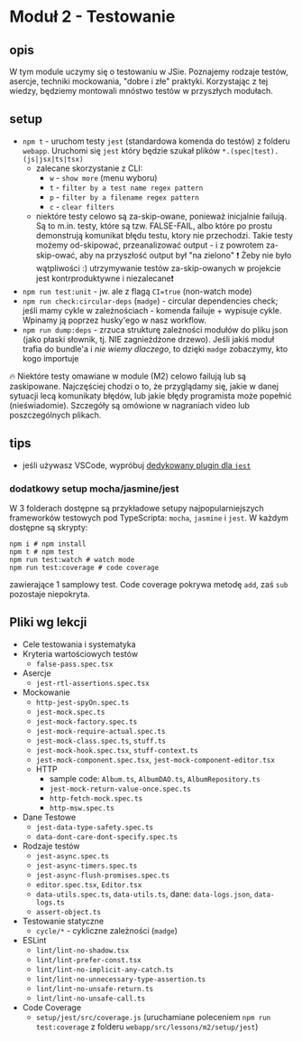 # Moduł 2 - Testowanie

## opis

W tym module uczymy się o testowaniu w JSie. Poznajemy rodzaje testów, asercje, techniki mockowania, "dobre i złe" praktyki. Korzystając z tej wiedzy, będziemy montowali mnóstwo testów w przyszłych modułach.

## setup

- `npm t` - uruchom testy `jest` (standardowa komenda do testów) z folderu `webapp`. Uruchomi się `jest` który będzie szukał plików `*.(spec|test).(js|jsx|ts|tsx)`
  - zalecane skorzystanie z CLI:
    - `w` - `show more` (menu wyboru)
    - `t` - `filter by a test name regex pattern`
    - `p` - `filter by a filename regex pattern`
    - `c` - `clear filters`
  - niektóre testy celowo są za-skip-owane, ponieważ inicjalnie failują. Są to m.in. testy, które są tzw. FALSE-FAIL, albo które po prostu demonstrują komunikat błędu testu, ktory nie przechodzi. Takie testy możemy od-skipować, przeanalizować output - i z powrotem za-skip-ować, aby na przyszłość output był "na zielono"
  ❗️ Żeby nie było wątpliwości :) utrzymywanie testów za-skip-owanych w projekcie jest kontrproduktywne i niezalecane❗️
- `npm run test:unit` - jw. ale z flagą `CI=true` (non-watch mode)
- `npm run check:circular-deps` (`madge`) - circular dependencies check; jeśli mamy cykle w zależnościach - komenda failuje + wypisuje cykle. Wpinamy ją poprzez husky'ego w nasz workflow.
- `npm run dump:deps` - zrzuca strukturę zależności modułów do pliku json (jako płaski słownik, tj. NIE zagnieżdżone drzewo). Jeśli jakiś moduł trafia do bundle'a i *nie wiemy dlaczego*, to dzięki `madge` zobaczymy, kto kogo importuje

🔥 Niektóre testy omawiane w module (M2) celowo failują lub są zaskipowane. Najczęściej chodzi o to, że przyglądamy się, jakie w danej sytuacji lecą komunikaty błędów, lub jakie błędy programista może popełnić (nieświadomie). Szczegóły są omówione w nagraniach video lub poszczególnych plikach.

## tips

- jeśli używasz VSCode, wypróbuj [dedykowany plugin dla `jest`](https://marketplace.visualstudio.com/items?itemName=Orta.vscode-jest)

### dodatkowy setup mocha/jasmine/jest

W 3 folderach dostępne są przykładowe setupy najpopularniejszych frameworków testowych pod TypeScripta: `mocha`, `jasmine` i `jest`. W każdym dostępne są skrypty:

    npm i # npm install
    npm t # npm test
    npm run test:watch # watch mode
    npm run test:coverage # code coverage

zawierające 1 samplowy test. Code coverage pokrywa metodę `add`, zaś `sub` pozostaje niepokryta.

## Pliki wg lekcji

- Cele testowania i systematyka
- Kryteria wartościowych testów
  - `false-pass.spec.tsx`
- Asercje
  - `jest-rtl-assertions.spec.tsx`
- Mockowanie
  - `http-jest-spyOn.spec.ts`
  - `jest-mock.spec.ts`
  - `jest-mock-factory.spec.ts`
  - `jest-mock-require-actual.spec.ts`
  - `jest-mock-class.spec.ts`, `stuff.ts`
  - `jest-mock-hook.spec.tsx`, `stuff-context.ts`
  - `jest-mock-component.spec.tsx`, `jest-mock-component-editor.tsx`
  - HTTP
    - sample code: `Album.ts`, `AlbumDAO.ts`, `AlbumRepository.ts`
    - `jest-mock-return-value-once.spec.ts`
    - `http-fetch-mock.spec.ts`
    - `http-msw.spec.ts`
- Dane Testowe
  - `jest-data-type-safety.spec.ts`
  - `data-dont-care-dont-specify.spec.ts`
- Rodzaje testów
  - `jest-async.spec.ts`
  - `jest-async-timers.spec.ts`
  - `jest-async-flush-promises.spec.ts`
  - `editor.spec.tsx`, `Editor.tsx`
  - `data-utils.spec.ts`, `data-utils.ts`, dane: `data-logs.json`, `data-logs.ts`
  - `assert-object.ts`
- Testowanie statyczne
  - `cycle/*` - cykliczne zależności (`madge`)
- ESLint
  - `lint/lint-no-shadow.tsx`
  - `lint/lint-prefer-const.tsx`
  - `lint/lint-no-implicit-any-catch.ts`
  - `lint/lint-no-unnecessary-type-assertion.ts`
  - `lint/lint-no-unsafe-return.ts`
  - `lint/lint-no-unsafe-call.ts`
- Code Coverage
  - `setup/jest/src/coverage.js` (uruchamiane poleceniem `npm run test:coverage` z folderu `webapp/src/lessons/m2/setup/jest`)
